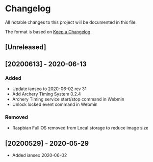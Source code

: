 # Changelog

All notable changes to this project will be documented in this file.

The format is based on [Keep a Changelog](https://keepachangelog.com/en/1.0.0/).

## [Unreleased]

## [20200613] - 2020-06-13

### Added

- Update ianseo to 2020-06-02 rev 31
- Add Archery Timing System 0.2.4
- Archery Timing service start/stop command in Webmin
- Unlock locked event command in Webmin

### Removed

- Raspbian Full OS removed from Local storage to reduce image size

## [20200529] - 2020-05-29

- Added ianseo 2020-06-02